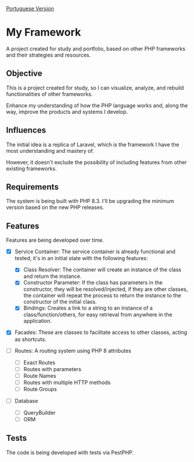 [Portuguese Version](https://github.com/skay1994/portifolio-my-framework/blob/master/README_PT.md)

# My Framework

A project created for study and portfolio, based on other PHP frameworks and their strategies and resources.

## Objective

This is a project created for study, so I can visualize, analyze, and rebuild functionalities of other frameworks. 

Enhance my understanding of how the PHP language works and, along the way, improve the products and systems I develop.

## Influences

The initial idea is a replica of Laravel, which is the framework I have the most understanding and mastery of.

However, it doesn't exclude the possibility of including features from other existing frameworks.

## Requirements

The system is being built with PHP 8.3. I'll be upgrading the minimum version based on the new PHP releases.

## Features

Features are being developed over time.

 - [x] Service Container: The service container is already functional and tested, it's in an initial state with the following features:
   - [x] Class Resolver: The container will create an instance of the class and return the instance.
   - [x] Constructor Parameter: If the class has parameters in the constructor, they will be resolved/injected, if they are other classes, the container will repeat the process to return the instance to the constructor of the initial class.
   - [x] Bindings: Creates a link to a string to an instance of a class/function/others, for easy retrieval from anywhere in the application.

 - [x] Facades: These are classes to facilitate access to other classes, acting as shortcuts.

 - [ ] Routes: A routing system using PHP 8 attributes
   - [ ] Exact Routes
   - [ ] Routes with parameters
   - [ ] Route Names
   - [ ] Routes with multiple HTTP methods
   - [ ] Route Groups

 - [ ] Database
   - [ ] QueryBuilder
   - [ ] ORM

## Tests

The code is being developed with tests via PestPHP.
